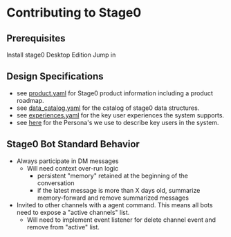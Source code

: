# Contributing to Stage0

## Prerequisites 
Install stage0 Desktop Edition
Jump in

## Design Specifications
- see [product.yaml](./specifications/product.yaml) for Stage0 product information including a product roadmap.
- see [data_catalog.yaml](./specifications/data_catalog.yaml) for the catalog of stage0 data structures.
- see [experiences.yaml](./specifications/experiences.yaml) for the key user experiences the system supports.
- see [here](./specifications/personas.yaml) for the Persona's we use to describe key users in the system.

## Stage0 Bot Standard Behavior
- Always participate in DM messages
    - Will need context over-run logic
        - persistent "memory" retained at the beginning of the conversation
        - if the latest message is more than X days old, summarize memory-forward and remove summarized messages
- Invited to other channels with a agent command. This means all bots need to expose a "active channels" list.
    - Will need to implement event listener for delete channel event and remove from "active" list.